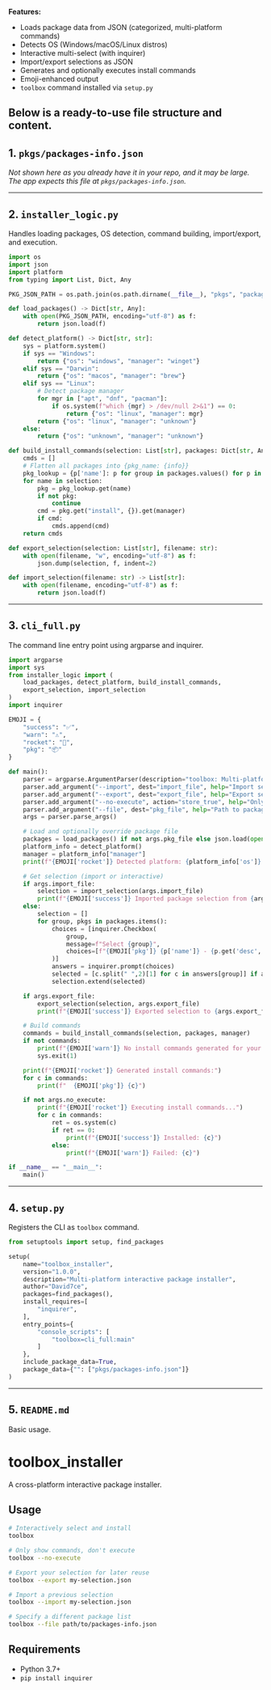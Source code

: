  
**Features:**
- Loads package data from JSON (categorized, multi-platform commands)
- Detects OS (Windows/macOS/Linux distros)
- Interactive multi-select (with inquirer)
- Import/export selections as JSON
- Generates and optionally executes install commands
- Emoji-enhanced output
- `toolbox` command installed via `setup.py`

Below is a ready-to-use file structure and content.  
---

## 1. `pkgs/packages-info.json`
*Not shown here as you already have it in your repo, and it may be large. The app expects this file at `pkgs/packages-info.json`.*

---

## 2. `installer_logic.py`
Handles loading packages, OS detection, command building, import/export, and execution.

```python
import os
import json
import platform
from typing import List, Dict, Any

PKG_JSON_PATH = os.path.join(os.path.dirname(__file__), "pkgs", "packages-info.json")

def load_packages() -> Dict[str, Any]:
    with open(PKG_JSON_PATH, encoding="utf-8") as f:
        return json.load(f)

def detect_platform() -> Dict[str, str]:
    sys = platform.system()
    if sys == "Windows":
        return {"os": "windows", "manager": "winget"}
    elif sys == "Darwin":
        return {"os": "macos", "manager": "brew"}
    elif sys == "Linux":
        # Detect package manager
        for mgr in ["apt", "dnf", "pacman"]:
            if os.system(f"which {mgr} > /dev/null 2>&1") == 0:
                return {"os": "linux", "manager": mgr}
        return {"os": "linux", "manager": "unknown"}
    else:
        return {"os": "unknown", "manager": "unknown"}

def build_install_commands(selection: List[str], packages: Dict[str, Any], manager: str) -> List[str]:
    cmds = []
    # Flatten all packages into {pkg_name: {info}}
    pkg_lookup = {p['name']: p for group in packages.values() for p in group}
    for name in selection:
        pkg = pkg_lookup.get(name)
        if not pkg:
            continue
        cmd = pkg.get("install", {}).get(manager)
        if cmd:
            cmds.append(cmd)
    return cmds

def export_selection(selection: List[str], filename: str):
    with open(filename, "w", encoding="utf-8") as f:
        json.dump(selection, f, indent=2)

def import_selection(filename: str) -> List[str]:
    with open(filename, encoding="utf-8") as f:
        return json.load(f)
```

---

## 3. `cli_full.py`
The command line entry point using argparse and inquirer.

```python
import argparse
import sys
from installer_logic import (
    load_packages, detect_platform, build_install_commands,
    export_selection, import_selection
)
import inquirer

EMOJI = {
    "success": "✅",
    "warn": "⚠️",
    "rocket": "🚀",
    "pkg": "📦"
}

def main():
    parser = argparse.ArgumentParser(description="toolbox: Multi-platform package installer.")
    parser.add_argument("--import", dest="import_file", help="Import selection from JSON file")
    parser.add_argument("--export", dest="export_file", help="Export selection to JSON file")
    parser.add_argument("--no-execute", action="store_true", help="Only show install commands, do not execute")
    parser.add_argument("--file", dest="pkg_file", help="Path to packages-info.json", default=None)
    args = parser.parse_args()

    # Load and optionally override package file
    packages = load_packages() if not args.pkg_file else json.load(open(args.pkg_file))
    platform_info = detect_platform()
    manager = platform_info["manager"]
    print(f"{EMOJI['rocket']} Detected platform: {platform_info['os']} (manager: {manager})")

    # Get selection (import or interactive)
    if args.import_file:
        selection = import_selection(args.import_file)
        print(f"{EMOJI['success']} Imported package selection from {args.import_file}")
    else:
        selection = []
        for group, pkgs in packages.items():
            choices = [inquirer.Checkbox(
                group,
                message=f"Select {group}",
                choices=[f"{EMOJI['pkg']} {p['name']} - {p.get('desc','')}" for p in pkgs]
            )]
            answers = inquirer.prompt(choices)
            selected = [c.split(" ",2)[1] for c in answers[group]] if answers and group in answers else []
            selection.extend(selected)

    if args.export_file:
        export_selection(selection, args.export_file)
        print(f"{EMOJI['success']} Exported selection to {args.export_file}")

    # Build commands
    commands = build_install_commands(selection, packages, manager)
    if not commands:
        print(f"{EMOJI['warn']} No install commands generated for your platform.")
        sys.exit(1)

    print(f"{EMOJI['rocket']} Generated install commands:")
    for c in commands:
        print(f"  {EMOJI['pkg']} {c}")

    if not args.no_execute:
        print(f"{EMOJI['rocket']} Executing install commands...")
        for c in commands:
            ret = os.system(c)
            if ret == 0:
                print(f"{EMOJI['success']} Installed: {c}")
            else:
                print(f"{EMOJI['warn']} Failed: {c}")

if __name__ == "__main__":
    main()
```

---

## 4. `setup.py`
Registers the CLI as `toolbox` command.

```python
from setuptools import setup, find_packages

setup(
    name="toolbox_installer",
    version="1.0.0",
    description="Multi-platform interactive package installer",
    author="David7ce",
    packages=find_packages(),
    install_requires=[
        "inquirer",
    ],
    entry_points={
        "console_scripts": [
            "toolbox=cli_full:main"
        ]
    },
    include_package_data=True,
    package_data={"": ["pkgs/packages-info.json"]}
)
```

---

## 5. `README.md`
Basic usage.

# toolbox_installer

A cross-platform interactive package installer.

## Usage

```sh
# Interactively select and install
toolbox

# Only show commands, don't execute
toolbox --no-execute

# Export your selection for later reuse
toolbox --export my-selection.json

# Import a previous selection
toolbox --import my-selection.json

# Specify a different package list
toolbox --file path/to/packages-info.json
```

## Requirements

- Python 3.7+
- `pip install inquirer`
